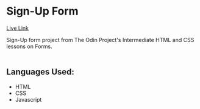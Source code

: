 # Sign-Up Form

[Live Link](https://marefpceo.github.io/sign-up-form/)

Sign-Up form project from The Odin Project's Intermediate HTML and CSS lessons on Forms.  
<br>

## Languages Used:

- HTML
- CSS
- Javascript
